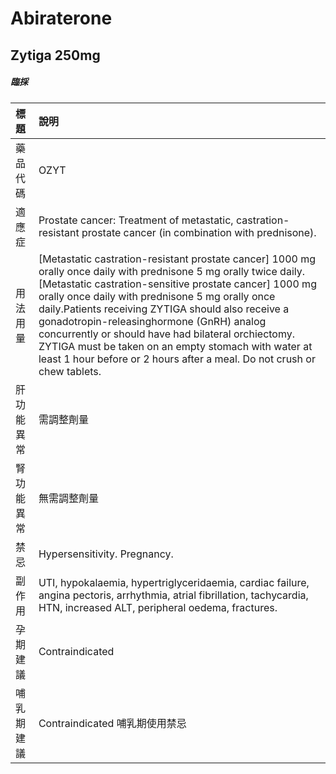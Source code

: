 # Abiraterone

## Zytiga 250mg

##### 臨採

| 標題       | 說明                                                                                                                                                                                                                                                                                                                                                                                                                                                                                                                        |
|:-----------|:----------------------------------------------------------------------------------------------------------------------------------------------------------------------------------------------------------------------------------------------------------------------------------------------------------------------------------------------------------------------------------------------------------------------------------------------------------------------------------------------------------------------------|
| 藥品代碼   | OZYT                                                                                                                                                                                                                                                                                                                                                                                                                                                                                                                        |
| 適應症     | Prostate cancer: Treatment of metastatic, castration-resistant prostate cancer (in combination with prednisone).                                                                                                                                                                                                                                                                                                                                                                                                            |
| 用法用量   | [Metastatic castration-resistant prostate cancer] 1000 mg orally once daily with prednisone 5 mg orally twice daily.[Metastatic castration-sensitive prostate cancer] 1000 mg orally once daily with prednisone 5 mg orally once daily.Patients receiving ZYTIGA should also receive a gonadotropin-releasinghormone (GnRH) analog concurrently or should have had bilateral orchiectomy. ZYTIGA must be taken on an empty stomach with water at least 1 hour before or 2 hours after a meal. Do not crush or chew tablets. |
| 肝功能異常 | 需調整劑量                                                                                                                                                                                                                                                                                                                                                                                                                                                                                                                  |
| 腎功能異常 | 無需調整劑量                                                                                                                                                                                                                                                                                                                                                                                                                                                                                                                |
| 禁忌       | Hypersensitivity. Pregnancy.                                                                                                                                                                                                                                                                                                                                                                                                                                                                                                |
| 副作用     | UTI, hypokalaemia, hypertriglyceridaemia, cardiac failure, angina pectoris, arrhythmia, atrial fibrillation, tachycardia, HTN, increased ALT, peripheral oedema, fractures.                                                                                                                                                                                                                                                                                                                                                 |
| 孕期建議   | Contraindicated                                                                                                                                                                                                                                                                                                                                                                                                                                                                                                             |
| 哺乳期建議 | Contraindicated 哺乳期使用禁忌                                                                                                                                                                                                                                                                                                                                                                                                                                                                                              |

